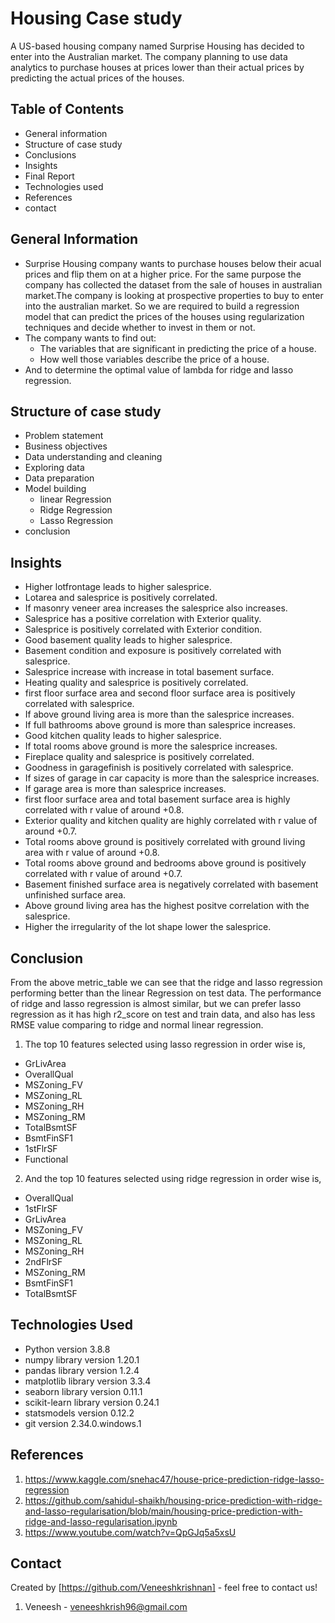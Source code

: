 # Housing Case study
A US-based housing company named Surprise Housing has decided to enter into the Australian market. The company planning to use data analytics to purchase houses at prices lower than their actual prices by predicting the actual prices of the houses.


## Table of Contents
* General information
* Structure of case study
* Conclusions
* Insights
* Final Report
* Technologies used
* References
* contact


## General Information
* Surprise Housing company wants to purchase houses below their acual prices and flip them on at a higher price. For the same purpose the    company has collected the dataset from the sale of houses in australian market.The company is looking at prospective properties to buy to enter into the australian market. So we are required to build a regression model that can predict the prices of the houses using regularization techniques and decide whether to invest in them or not.
* The company wants to find out:
  * The variables that are significant in predicting the price of a house.
  * How well those variables describe the price of a house.
* And to determine the optimal value of lambda for ridge and lasso regression.

## Structure of case study
* Problem statement
* Business objectives
* Data understanding and cleaning
* Exploring data
* Data preparation
* Model building
  * linear Regression
  * Ridge Regression
  * Lasso Regression
* conclusion



## Insights
- Higher lotfrontage leads to higher salesprice.
- Lotarea and salesprice is positively correlated.
- If masonry veneer area increases the salesprice also increases.
- Salesprice has a positive correlation with Exterior quality.
- Salesprice is positively correlated with Exterior condition.
- Good basement quality leads to higher salesprice.
- Basement condition and exposure is positively correlated with salesprice.
- Salesprice increase with increase in total basement surface.
- Heating quality and salesprice is positively correlated.
- first floor surface area and second floor surface area is positively correlated with salesprice.
- If above ground living area is more than the salesprice increases.
- If full bathrooms above ground is more than salesprice increases.
- Good kitchen quality leads to higher salesprice.
- If total rooms above ground is more the salesprice increases.
- Fireplace quality and salesprice is positively correlated.
- Goodness in garagefinish is positively correlated with salesprice.
- If sizes of garage in car capacity is more than the salesprice increases.
- If garage area is more than salesprice increases.
- first floor surface area and total basement surface area is highly correlated with r value of around +0.8.
- Exterior quality and kitchen quality are highly correlated with r value of around +0.7.
- Total rooms above ground is positively correlated with ground living area with r value of around +0.8.
- Total rooms above ground and bedrooms above ground is positively correlated with r value of around +0.7.
- Basement finished surface area is negatively correlated with basement unfinished surface area.
- Above ground living area has the highest positve correlation with the salesprice.
- Higher the irregularity of the lot shape lower the salesprice.


## Conclusion
From the above metric_table we can see that the ridge and lasso regression performing better than the linear Regression on test data. The performance of ridge and lasso regression is almost similar, but we can prefer lasso regression as it has high r2_score on test and train data, and also has less RMSE value comparing to ridge and normal linear regression.

1) The top 10 features selected using lasso regression in order wise is,
* GrLivArea
* OverallQual
* MSZoning_FV
* MSZoning_RL
* MSZoning_RH
* MSZoning_RM
* TotalBsmtSF
* BsmtFinSF1
* 1stFlrSF
* Functional
2) And the top 10 features selected using ridge regression in order wise is,
* OverallQual
* 1stFlrSF
* GrLivArea
* MSZoning_FV
* MSZoning_RL
* MSZoning_RH
* 2ndFlrSF
* MSZoning_RM
* BsmtFinSF1
* TotalBsmtSF

## Technologies Used
- Python version 3.8.8
- numpy library version 1.20.1
- pandas library version 1.2.4
- matplotlib library version 3.3.4
- seaborn library version 0.11.1
- scikit-learn library version 0.24.1
- statsmodels version 0.12.2
- git version 2.34.0.windows.1


## References
1. https://www.kaggle.com/snehac47/house-price-prediction-ridge-lasso-regression
2. https://github.com/sahidul-shaikh/housing-price-prediction-with-ridge-and-lasso-regularisation/blob/main/housing-price-prediction-with-ridge-and-lasso-regularisation.ipynb
3. https://www.youtube.com/watch?v=QpGJq5a5xsU


## Contact
Created by [https://github.com/Veneeshkrishnan] - feel free to contact us!
1. Veneesh -  veneeshkrish96@gmail.com
